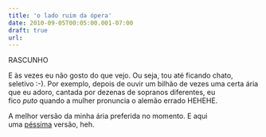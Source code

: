 ```yaml
---
title: 'o lado ruim da ópera'
date: 2010-09-05T00:05:00.001-07:00
draft: true
url: 
---
```


RASCUNHO

  

E às vezes eu não gosto do que vejo. Ou seja, tou até ficando chato, seletivo :-). Por exemplo, depois de ouvir um bilhão de vezes uma certa ária que eu adoro, cantada por dezenas de sopranos diferentes, eu fico _puto_ quando a mulher pronuncia o alemão errado HEHEHE.

  

A melhor versão da minha ária preferida no momento. E aqui uma [péssima](http://www.youtube.com/watch?v=02yf6RHIQjQ) versão, heh.
